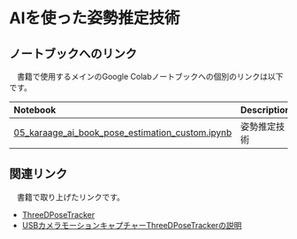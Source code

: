 # AIを使った姿勢推定技術

## ノートブックへのリンク
　書籍で使用するメインのGoogle Colabノートブックへの個別のリンクは以下です。

| Notebook  | Description |
|:-|:-|
| [05_karaage_ai_book_pose_estimation_custom.ipynb](https://colab.research.google.com/drive/1dtBgF774jFSc405ik4C1Em0KM8IYUvTX?usp=sharing)  | 姿勢推定技術 |

## 関連リンク
　書籍で取り上げたリンクです。

- [ThreeDPoseTracker](https://github.com/digital-standard/ThreeDPoseTracker)
- [USBカメラモーションキャプチャーThreeDPoseTrackerの説明](https://qiita.com/yukihiko_a/items/43d09db5628334789fab)
